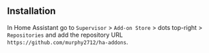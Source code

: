 ## Installation

In Home Assistant go to `Supervisor` > `Add-on Store` > dots top-right > `Repositories` and add the repository URL `https://github.com/murphy2712/ha-addons`.
